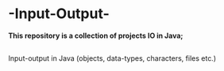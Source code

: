 # -Input-Output-
**This repository is a collection of projects IO in Java;**
##
Input-output in Java (objects, data-types, characters, files etc.)

